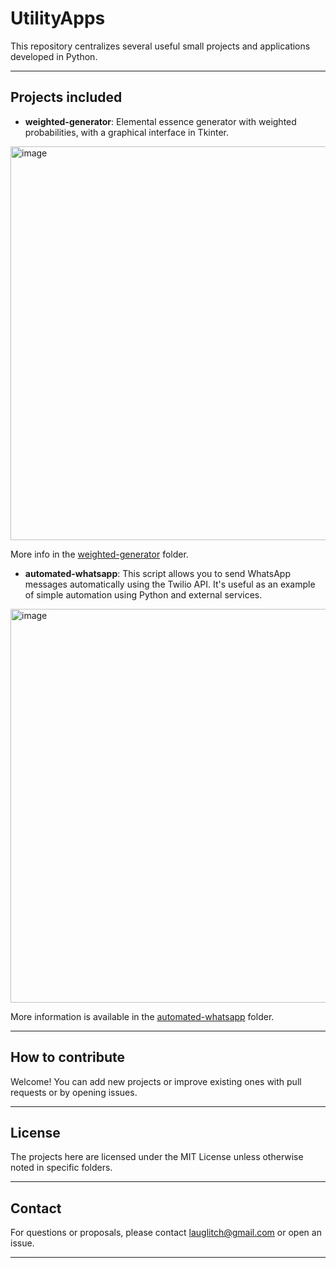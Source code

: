 # UtilityApps

This repository centralizes several useful small projects and applications developed in Python.

---

## Projects included

- **weighted-generator**: Elemental essence generator with weighted probabilities, with a graphical interface in Tkinter.
<img width="831" height="630" alt="image" src="https://github.com/user-attachments/assets/e6fbcfa8-fac9-450e-8343-ae31952238b4" />

  More info in the [weighted-generator](./weighted-generator) folder.

- **automated-whatsapp**: This script allows you to send WhatsApp messages automatically using the Twilio API. It's useful as an example of simple automation using Python and external services.
<img width="831" height="630" alt="image" src="https://github.com/user-attachments/assets/2d65569d-e9a0-44c3-96dd-ab623ec3a88c" />

  More information is available in the [automated-whatsapp](./automated-whatsapp) folder.

---

## How to contribute

Welcome! You can add new projects or improve existing ones with pull requests or by opening issues.

---

## License

The projects here are licensed under the MIT License unless otherwise noted in specific folders.

---

## Contact

For questions or proposals, please contact lauglitch@gmail.com or open an issue.

---
